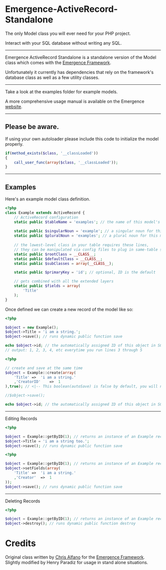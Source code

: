 Emergence-ActiveRecord-Standalone
=================================

The only Model class you will ever need for your PHP project.

Interact with your SQL database without writing any SQL.

***

Emergence ActiveRecord Standalone is a standalone version of the Model class which comes with the [Emergence Framework](http://emr.ge).

Unfortunately it currently has dependencies that rely on the framework's database class as well as a few utility classes.

***

Take a look at the examples folder for example models.

A more comprehensive usage manual is available on the Emergence [website](http://emr.ge/manual/models).

***
Please be aware.
----------------

If using your own autoloader please include this code to initialize the model properly.

```php
if(method_exists($class, '__classLoaded'))
{
	call_user_func(array($class, '__classLoaded'));
}
```

***
Examples
--------

Here's an example model class definition.

```php
<?php
class Example extends ActiveRecord {
	// ActiveRecord configuration
	static public $tableName = 'examples'; // the name of this model's table
	
	static public $singularNoun = 'example'; // a singular noun for this model's object
	static public $pluralNoun = 'examples'; // a plural noun for this model's object
	
	// the lowest-level class in your table requires these lines,
	// they can be manipulated via config files to plug in same-table subclasses
	static public $rootClass = __CLASS__;
	static public $defaultClass = __CLASS__;
	static public $subClasses = array(__CLASS__);

	static public $primaryKey = 'id'; // optional, ID is the default

	// gets combined with all the extended layers
	static public $fields = array(
		'Title'
	);
}
```


Once defined we can create a new record of the model like so:

```php
<?php

$object = new Example();
$object->Title = 'i am a string.';
$object->save(); // runs dynamic public function save

echo $object->id; // the automatically assigned ID of this object in SQL
// output: 1, 2, 3, 4, etc everytime you run lines 3 through 5
```


```php
<?php

// create and save at the same time
$object = Example::create(array(
	'Title'	=>	'i am a string.'
	,'CreatorID'	=>	1
),true); // <|-- This boolean(autoSave) is false by default, you will need to uncomment the save() line below if you omit this option or set it to false

//$object->save();

echo $object->id; // the automatically assigned ID of this object in SQL
```

***
Editing Records
```php
<?php

$object = Example::getByID(1); // returns an instance of an Example record
$object->Title = 'i am a string too.';
$object->save(); // runs dynamic public function save
```

```php
<?php

$object = Example::getByID(1); // returns an instance of an Example record
$object->setFields(array(
	'Title'	=>	'i am a string.'
	,'Creator'	=>	1
));
$object->save(); // runs dynamic public function save
```

***

Deleting Records
```php
<?php

$object = Example::getByID(1); // returns an instance of an Example record
$object->destroy(); // runs dynamic public function destroy
```


Credits
=======
Original class written by [Chris Alfano](https://github.com/themightychris) for the [Emergence Framework](http://emr.ge).
Slightly modified by Henry Paradiz for usage in stand alone situations.